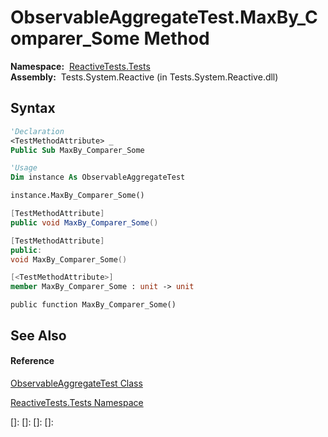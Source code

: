 # ObservableAggregateTest.MaxBy\_Comparer\_Some Method

**Namespace:**  [ReactiveTests.Tests](ReactiveTests.Tests\ReactiveTests.Tests.md)  
**Assembly:**  Tests.System.Reactive (in Tests.System.Reactive.dll)

## Syntax

```vb
'Declaration
<TestMethodAttribute> _
Public Sub MaxBy_Comparer_Some
```

```vb
'Usage
Dim instance As ObservableAggregateTest

instance.MaxBy_Comparer_Some()
```

```csharp
[TestMethodAttribute]
public void MaxBy_Comparer_Some()
```

```c++
[TestMethodAttribute]
public:
void MaxBy_Comparer_Some()
```

```fsharp
[<TestMethodAttribute>]
member MaxBy_Comparer_Some : unit -> unit 
```

```jscript
public function MaxBy_Comparer_Some()
```

## See Also

#### Reference

[ObservableAggregateTest Class](ObservableAggregateTest\ObservableAggregateTest.md)

[ReactiveTests.Tests Namespace](ReactiveTests.Tests\ReactiveTests.Tests.md)

[]: 
[]: 
[]: 
[]: 